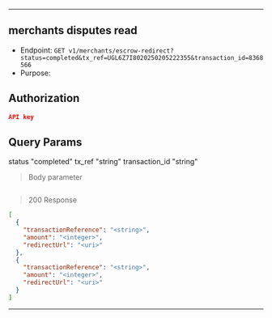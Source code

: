 
----------------------------------------------------------------------------------
## merchants disputes read
* Endpoint: `GET v1/merchants/escrow-redirect?status=completed&tx_ref=UGL6Z7I8020250205222355&transaction_id=8368566`
* Purpose: 

## Authorization

```json
API key
```
## Query Params
status                  "completed"
tx_ref                  "string"
transaction_id          "string"
> Body parameter
```json

```

> 200 Response

```json
[
  {
    "transactionReference": "<string>",
    "amount": "<integer>",
    "redirectUrl": "<uri>"
  },
  {
    "transactionReference": "<string>",
    "amount": "<integer>",
    "redirectUrl": "<uri>"
  }
]
```
-----------------------------------------------------------------------------
